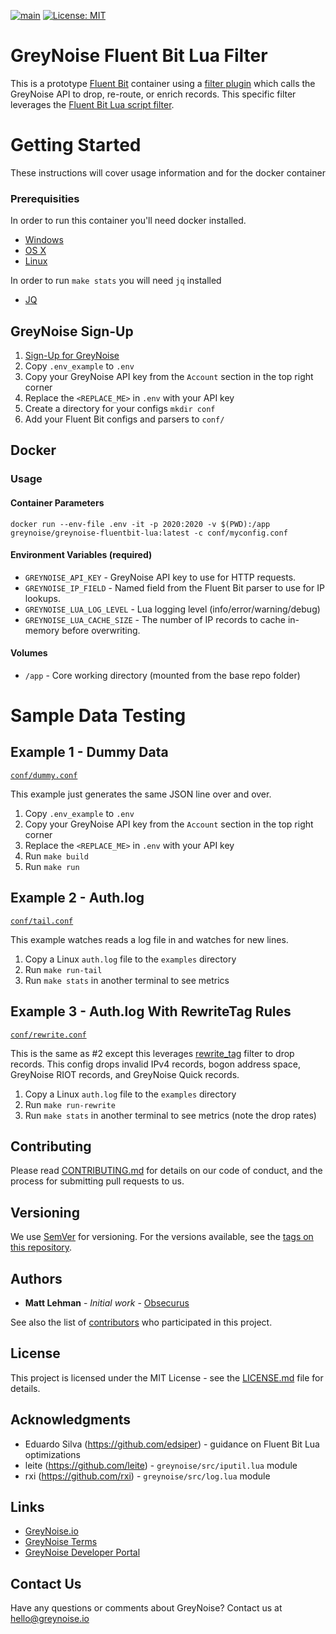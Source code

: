 [![main](https://github.com/GreyNoise-Intelligence/greynoise-fluentbit-lua/workflows/Build/badge.svg)](https://github.com/GreyNoise-Intelligence/greynoise-fluentbit-lua/actions?query=workflow%3ABuild)
[![License: MIT](https://img.shields.io/badge/License-MIT-yellow.svg)](https://opensource.org/licenses/MIT)


# GreyNoise Fluent Bit Lua Filter
This is a prototype [Fluent Bit](https://fluentbit.io/) container using a [filter plugin](https://docs.fluentbit.io/manual/concepts/data-pipeline/filter) which calls the GreyNoise API to drop, re-route, or enrich records. This specific filter leverages the [Fluent Bit Lua script filter](https://docs.fluentbit.io/manual/pipeline/filters/lua).


# Getting Started

These instructions will cover usage information and for the docker container

### Prerequisities

In order to run this container you'll need docker installed.

* [Windows](https://docs.docker.com/windows/started)
* [OS X](https://docs.docker.com/mac/started/)
* [Linux](https://docs.docker.com/linux/started/)

In order to run `make stats` you will need `jq` installed

* [JQ](https://stedolan.github.io/jq/download/)

## GreyNoise Sign-Up
1. [Sign-Up for GreyNoise](https://viz.greynoise.io/signup/)
1. Copy `.env_example` to `.env`
1. Copy your GreyNoise API key from the `Account` section in the top right corner
1. Replace the `<REPLACE_ME>` in `.env` with your API key
1. Create a directory for your configs `mkdir conf`
1. Add your Fluent Bit configs and parsers to `conf/`

## Docker
### Usage

#### Container Parameters

```shell
docker run --env-file .env -it -p 2020:2020 -v $(PWD):/app greynoise/greynoise-fluentbit-lua:latest -c conf/myconfig.conf
```

#### Environment Variables (required)

* `GREYNOISE_API_KEY` - GreyNoise API key to use for HTTP requests.
* `GREYNOISE_IP_FIELD` - Named field from the Fluent Bit parser to use for IP lookups.
* `GREYNOISE_LUA_LOG_LEVEL` - Lua logging level (info/error/warning/debug)
* `GREYNOISE_LUA_CACHE_SIZE` - The number of IP records to cache in-memory before overwriting.

#### Volumes

* `/app` - Core working directory (mounted from the base repo folder)

# Sample Data Testing

## Example 1 - Dummy Data
[`conf/dummy.conf`](conf/dummy.conf)

This example just generates the same JSON line over and over.
1. Copy `.env_example` to `.env`
1. Copy your GreyNoise API key from the `Account` section in the top right corner
1. Replace the `<REPLACE_ME>` in `.env` with your API key
1. Run `make build`
1. Run `make run`

## Example 2 - Auth.log
[`conf/tail.conf`](conf/tail.conf)

This example watches reads a log file in and watches for new lines.
1. Copy a Linux `auth.log` file to the `examples` directory
1. Run `make run-tail`
1. Run `make stats` in another terminal to see metrics

## Example 3 - Auth.log With RewriteTag Rules
[`conf/rewrite.conf`](conf/rewrite.conf)

This is the same as #2 except this leverages [rewrite_tag](https://docs.fluentbit.io/manual/pipeline/filters/rewrite-tag) filter to drop records.
This config drops invalid IPv4 records, bogon address space, GreyNoise RIOT records, and GreyNoise Quick records.
1. Copy a Linux `auth.log` file to the `examples` directory
1. Run `make run-rewrite`
1. Run `make stats` in another terminal to see metrics (note the drop rates)

## Contributing

Please read [CONTRIBUTING.md](CONTRIBUTING.md) for details on our code of conduct, and the process for submitting pull requests to us.

## Versioning

We use [SemVer](http://semver.org/) for versioning. For the versions available, see the
[tags on this repository](https://github.com/GreyNoise-Intelligence/greynoise-fluentbit-lua/tags).

## Authors

* **Matt Lehman** - *Initial work* - [Obsecurus](https://github.com/Obsecurus)

See also the list of [contributors](https://github.com/GreyNoise-Intelligence/greynoise-fluentbit-lua/contributors) who participated in this project.

## License

This project is licensed under the MIT License - see the [LICENSE.md](LICENSE.md) file for details.

## Acknowledgments

* Eduardo Silva (https://github.com/edsiper) - guidance on Fluent Bit Lua optimizations
* leite (https://github.com/leite) - `greynoise/src/iputil.lua` module
* rxi (https://github.com/rxi) - `greynoise/src/log.lua` module

## Links

* [GreyNoise.io](https://greynoise.io)
* [GreyNoise Terms](https://greynoise.io/terms)
* [GreyNoise Developer Portal](https://developer.greynoise.io)

## Contact Us

Have any questions or comments about GreyNoise?  Contact us at [hello@greynoise.io](mailto:hello@greynoise.io)